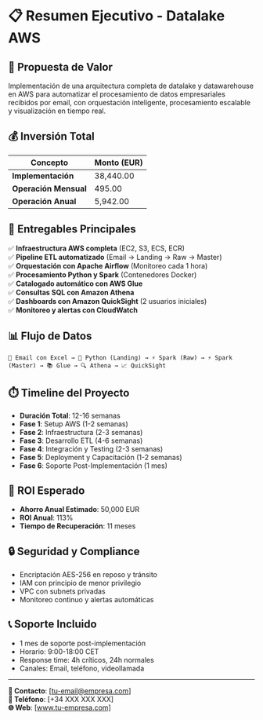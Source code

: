 # 📋 Resumen Ejecutivo - Datalake AWS

## 🎯 **Propuesta de Valor**

Implementación de una arquitectura completa de datalake y datawarehouse en AWS para automatizar el procesamiento de datos empresariales recibidos por email, con orquestación inteligente, procesamiento escalable y visualización en tiempo real.

## 💰 **Inversión Total**

| Concepto | Monto (EUR) |
|----------|-------------|
| **Implementación** | 38,440.00 |
| **Operación Mensual** | 495.00 |
| **Operación Anual** | 5,942.00 |

## 🚀 **Entregables Principales**

✅ **Infraestructura AWS completa** (EC2, S3, ECS, ECR)  
✅ **Pipeline ETL automatizado** (Email → Landing → Raw → Master)  
✅ **Orquestación con Apache Airflow** (Monitoreo cada 1 hora)  
✅ **Procesamiento Python y Spark** (Contenedores Docker)  
✅ **Catalogado automático con AWS Glue**  
✅ **Consultas SQL con Amazon Athena**  
✅ **Dashboards con Amazon QuickSight** (2 usuarios iniciales)  
✅ **Monitoreo y alertas con CloudWatch**  

## 📊 **Flujo de Datos**

```
📧 Email con Excel → 🐍 Python (Landing) → ⚡ Spark (Raw) → ⚡ Spark (Master) → 📚 Glue → 🔍 Athena → 📈 QuickSight
```

## ⏱️ **Timeline del Proyecto**

- **Duración Total**: 12-16 semanas
- **Fase 1**: Setup AWS (1-2 semanas)
- **Fase 2**: Infraestructura (2-3 semanas)  
- **Fase 3**: Desarrollo ETL (4-6 semanas)
- **Fase 4**: Integración y Testing (2-3 semanas)
- **Fase 5**: Deployment y Capacitación (1-2 semanas)
- **Fase 6**: Soporte Post-Implementación (1 mes)

## 🎯 **ROI Esperado**

- **Ahorro Anual Estimado**: 50,000 EUR
- **ROI Anual**: 113%
- **Tiempo de Recuperación**: 11 meses

## 🔒 **Seguridad y Compliance**

- Encriptación AES-256 en reposo y tránsito
- IAM con principio de menor privilegio
- VPC con subnets privadas
- Monitoreo continuo y alertas automáticas

## 📞 **Soporte Incluido**

- 1 mes de soporte post-implementación
- Horario: 9:00-18:00 CET
- Response time: 4h críticos, 24h normales
- Canales: Email, teléfono, videollamada

---

**📧 Contacto**: [tu-email@empresa.com]  
**📱 Teléfono**: [+34 XXX XXX XXX]  
**🌐 Web**: [www.tu-empresa.com] 